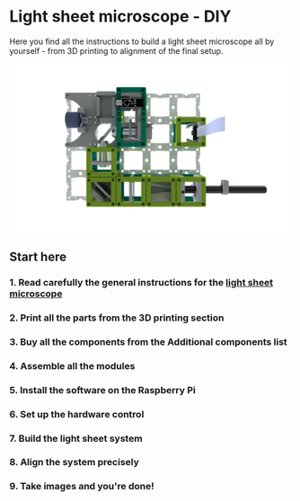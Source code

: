 # Light sheet microscope - DIY
Here you find all the instructions to build a light sheet microscope all by yourself - from 3D printing to alignment of the final setup.

<p align="center">
<img src="./IMAGES/Application_Light-Sheet_Microscope_v2.png" width="800">
</p>

## Start here
### 1. Read carefully the general instructions for the [light sheet microscope](./APP_LIGHTSHEET_Workshop)
### 2. Print all the parts from the 3D printing section
### 3. Buy all the components from the Additional components list
### 4. Assemble all the modules
### 5. Install the software on the Raspberry Pi
### 6. Set up the hardware control
### 7. Build the light sheet system
### 8. Align the system precisely
### 9. Take images and you're done! 
